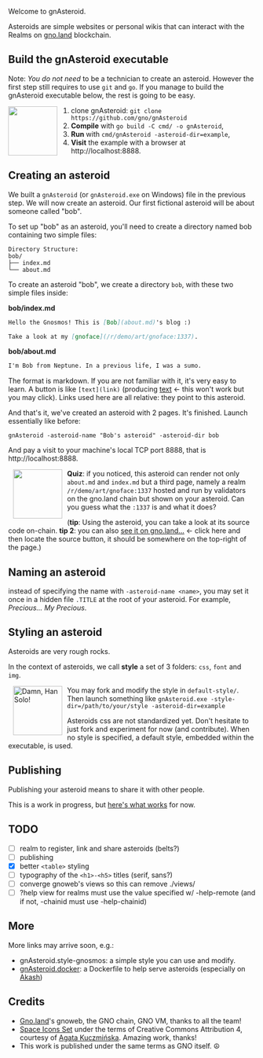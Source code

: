Welcome to gnAsteroid.

Asteroids are simple websites or personal wikis that can interact with the Realms on [gno.land](https://gno.land) blockchain. 

## Build the gnAsteroid executable

Note: *You do not need* to be a technician to create an asteroid. However the first step still requires to use `git` and `go`. If you manage to build the gnAsteroid executable below, the rest is going to be easy.

<img src=svg/colored-outlined/space-rover-2.svg width=100 align=left style="padding-right: 25px;" />

1. clone gnAsteroid: `git clone https://github.com/gno/gnAsteroid`
2. **Compile** with `go build -C cmd/ -o gnAsteroid`,
3. **Run** with `cmd/gnAsteroid -asteroid-dir=example`, 
4. **Visit** the example with a browser at http://localhost:8888.

## Creating an asteroid

We built a `gnAsteroid` (or `gnAsteroid.exe` on Windows) file in the previous step. We will now create
an asteroid. Our first fictional asteroid will be about someone called "bob".

To set up "bob" as an asteroid, you'll need to
 create a directory named bob containing two
 simple files:

```plaintext
Directory Structure:
bob/
├── index.md
└── about.md
```

To create an asteroid "bob", we create a directory `bob`, 
with these two simple files inside:

**bob/index.md**
```md
Hello the Gnosmos! This is [Bob](about.md)'s blog :)

Take a look at my [gnoface](/r/demo/art/gnoface:1337).
```

**bob/about.md**
```md
I'm Bob from Neptune. In a previous life, I was a sumo.
```

The format is markdown. If you are not familiar with it, it's very easy to learn.
A button is like `[text](link)` (producing [text](link) ← this won't work but you may click). 
Links used here are all relative: they point to this asteroid.

And that's it, we've created an asteroid with 2 pages. It's finished. 
Launch essentially like before:

`gnAsteroid -asteroid-name "Bob's asteroid" -asteroid-dir bob`

And pay a visit to your machine's local TCP port 8888, that is http://localhost:8888.

<img src=svg/colored-outlined/telescope.svg hspace=10 width=100 align=left />

**Quiz**: if you noticed, this asteroid can render not only
`about.md` and `index.md` but a third page, namely a realm 
`/r/demo/art/gnoface:1337` hosted and run by validators on the gno.land chain but 
shown on your asteroid. Can you guess what the `:1337` is and what it does? 

(**tip**: Using the asteroid, you can take a look at its source code on-chain. **tip 2**: you can also [see it on gno.land...](http://gno.land/r/demo/art/gnoface:1337) ← click here and then locate the source button, it should be somewhere on the top-right of the page.)

## Naming an asteroid

instead of specifying the name with `-asteroid-name <name>`, you may set it 
once in a hidden file `.TITLE` at the root of your asteroid. For example, *Precious... My Precious*.

## Styling an asteroid

Asteroids are very rough rocks.

In the context of asteroids, we call **style** a set 
of 3 folders: `css`, `font` and `img`. 

<style type="text/css">
img#really:hover { 
    content:url("svg/colored-outlined/chewbacca.svg"); 
}
</style>
<img id=really title="Damn, Han Solo!" src=svg/colored-outlined/darth-vader.svg hspace=10 width=100 align=left />

You may fork and modify the style in `default-style/`.  Then launch something like `gnAsteroid.exe -style-dir=/path/to/your/style -asteroid-dir=example`

Asteroids css are not standardized yet. Don't hesitate to just fork and experiment for now (and contribute).  When no style is specified, a default style, embedded within the executable, is used.

## Publishing

Publishing your asteroid means to share it with other people. 

This is a work in progress, but [here's what works](publishing/) for now.

## TODO

- [ ] realm to register, link and share asteroids (belts?)
- [ ] publishing
- [x] better `<table>` styling
- [ ] typography of the `<h1>-<h5>` titles (serif, sans?)
- [ ] converge gnoweb's views so this can remove ./views/
- [ ] ?help view for realms must use the value specified w/ -help-remote (and if not, -chainid must use -help-chainid)

## More 

More links may arrive soon, e.g.:

* gnAsteroid.style-gnosmos: a simple style you can use and modify.
* [gnAsteroid.docker](https://github.com/grepsuzette/gnAsteroid.docker): a Dockerfile to help serve asteroids (especially on [Akash](https://console.akash.network))

## Credits

- [Gno.land](https://gno.land)'s gnoweb, the GNO chain, GNO VM, thanks to all the team!
- [Space Icons Set](https://iconduck.com/sets/space-icons-set) under the terms of Creative Commons Attribution 4, courtesy of [Agata Kuczmińska](https://iconduck.com/designers/agata-kuczminska). Amazing work, thanks!
- This work is published under the same terms as GNO itself. ☮ 
